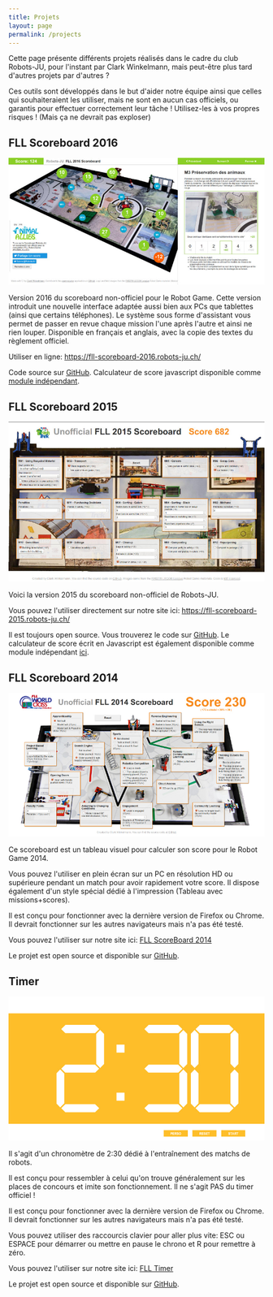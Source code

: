 ```yaml
---
title: Projets
layout: page
permalink: /projects
---
```


Cette page présente différents projets réalisés dans le cadre du club Robots-JU, pour l'instant par Clark Winkelmann, mais peut-être plus tard d'autres projets par d'autres ?

Ces outils sont développés dans le but d'aider notre équipe ainsi que celles qui souhaiteraient les utiliser, mais ne sont en aucun cas officiels, ou garantis pour effectuer correctement leur tâche ! Utilisez-les à vos propres risques ! (Mais ça ne devrait pas exploser)

## FLL Scoreboard 2016

[![FLL Scoreboard 2016](/media/projects/fll-scoreboard-2016.jpg)](https://fll-scoreboard-2016.robots-ju.ch/)

Version 2016 du scoreboard non-officiel pour le Robot Game. Cette version introduit une nouvelle interface adaptée aussi bien aux PCs que tablettes (ainsi que certains téléphones). Le système sous forme d'assistant vous permet de passer en revue chaque mission l'une après l'autre et ainsi ne rien louper. Disponible en français et anglais, avec la copie des textes du règlement officiel.

Utiliser en ligne: <https://fll-scoreboard-2016.robots-ju.ch/>

Code source sur [GitHub](https://github.com/robots-ju/fll-scoreboard-2016).
Calculateur de score javascript disponible comme [module indépendant](https://github.com/robots-ju/fll-robotgame-scorer-2016).

## FLL Scoreboard 2015

[![FLL Scoreboard 2015](/media/projects/fll-scoreboard-2015.jpg)](https://fll-scoreboard-2015.robots-ju.ch/)

Voici la version 2015 du scoreboard non-officiel de Robots-JU.

Vous pouvez l'utiliser directement sur notre site ici: <https://fll-scoreboard-2015.robots-ju.ch/>

Il est toujours open source. Vous trouverez le code sur [GitHub](https://github.com/robots-ju/fll-scoreboard-2015).
Le calculateur de score écrit en Javascript est également disponible comme module indépendant [ici](https://github.com/robots-ju/fll-robotgame-scorer-2015).

## FLL Scoreboard 2014

[![FLL Scoreboard 2014](/media/projects/fll-scoreboard-2014.jpg)](https://robots-ju.ch/scoreboard-2014/)

Ce scoreboard est un tableau visuel pour calculer son score pour le Robot Game 2014.

Vous pouvez l'utiliser en plein écran sur un PC en résolution HD ou supérieure pendant un match pour avoir rapidement votre score. Il dispose également d'un style spécial dédié à l'impression (Tableau avec missions+scores).

Il est conçu pour fonctionner avec la dernière version de Firefox ou Chrome. Il devrait fonctionner sur les autres navigateurs mais n'a pas été testé.

Vous pouvez l'utiliser sur notre site ici: [FLL ScoreBoard 2014](https://robots-ju.ch/scoreboard-2014/)

Le projet est open source et disponible sur [GitHub](https://github.com/clarkwinkelmann/fll-scoreboard-2014).

## Timer

[![FLL Timer](/media/projects/fll-timer.jpg)](https://robots-ju.ch/timer/)

Il s'agit d'un chronomètre de 2:30 dédié à l'entraînement des matchs de robots.

Il est conçu pour ressembler à celui qu'on trouve généralement sur les places de concours et imite son fonctionnement. Il ne s'agit PAS du timer officiel !

Il est conçu pour fonctionner avec la dernière version de Firefox ou Chrome. Il devrait fonctionner sur les autres navigateurs mais n'a pas été testé.

Vous pouvez utiliser des raccourcis clavier pour aller plus vite: ESC ou ESPACE pour démarrer ou mettre en pause le chrono et R pour remettre à zéro.

Vous pouvez l'utiliser sur notre site ici: [FLL Timer](https://robots-ju.ch/timer/)

Le projet est open source et disponible sur [GitHub](https://github.com/clarkwinkelmann/fll-timer).
